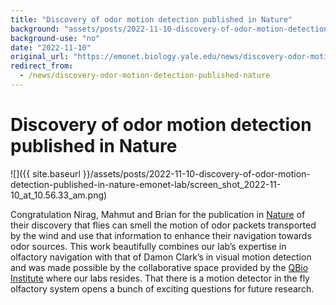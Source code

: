 ```yaml
---
title: "Discovery of odor motion detection published in Nature"
background: "assets/posts/2022-11-10-discovery-of-odor-motion-detection-published-in-nature-emonet-lab/screen_shot_2022-11-10_at_10.56.33_am.png"
background-use: "no"
date: "2022-11-10"
original_url: "https://emonet.biology.yale.edu/news/discovery-odor-motion-detection-published-nature"
redirect_from:
  - /news/discovery-odor-motion-detection-published-nature
---
```

# Discovery of odor motion detection published in Nature

![]({{ site.baseurl }}/assets/posts/2022-11-10-discovery-of-odor-motion-detection-published-in-nature-emonet-lab/screen_shot_2022-11-10_at_10.56.33_am.png)

Congratulation Nirag, Mahmut and Brian for the publication in [Nature](https://rdcu.be/cZkdV) of their discovery that flies can smell the motion of odor packets transported by the wind and use that information to enhance their navigation towards odor sources. This work beautifully combines our lab’s expertise in olfactory navigation with that of Damon Clark’s in visual motion detection and was made possible by the collaborative space provided by the [QBio Institute](http://qbio.yale.edu) where our labs resides. That there is a motion detector in the fly olfactory system opens a bunch of exciting questions for future research.